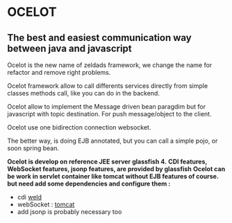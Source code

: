 # OCELOT
## The best and easiest communication way between java and javascript
Ocelot is the new name of zeldads framework, we change the name for refactor and remove right problems.

Ocelot framework allow to call differents services directly from simple classes methods call, like you can do in the backend.

Ocelot allow to implement the Message driven bean paragdim but for javascript with topic destination.
For push message/object to the client.

Ocelot use one bidirection connection websocket.

The better way, is doing EJB annotated, but you can call a simple pojo, or soon spring bean.

**Ocelot is develop on reference JEE server glassfish 4.**
**CDI features, WebSocket features, jsonp features, are provided by glassfish**
**Ocelot can be work in servlet container like tomcat without EJB features of course. but need add some dependencies and configure them :**
 - cdi [weld](http://docs.jboss.org/weld/reference/1.0.0/en-US/html/environments.html)
 - webSocket : [tomcat](http://tomcat.apache.org/tomcat-7.0-doc/web-socket-howto.html)
 - add jsonp is probably necessary too


